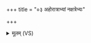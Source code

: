+++
title = "०३ अहोरात्राभ्यां नक्षत्रेभ्यः"

+++
<details><summary>मूलम् (VS)</summary>

अ॑होरा॒त्राभ्यां॒ नक्ष॑त्रेभ्यः सूर्याचन्द्र॒मसा॑भ्याम्।  
भ॑द्रा॒हम॒स्मभ्यं॑ राज॒ञ्छक॑धूम॒ त्वं कृ॑धि ॥
</details>
